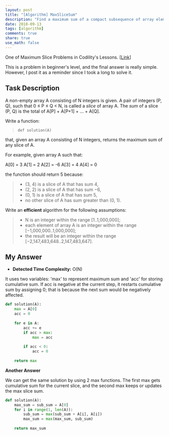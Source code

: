 ```yaml
---
layout: post
title: "[Algorithm] MaxSliceSum"
description: "Find a maximum sum of a compact subsequence of array elements."
date: 2018-09-13
tags: [algorithm]
comments: true
share: true
use_math: false
---
```


One of Maximum Slice Problems in Codility's Lessons. [[Link](https://app.codility.com/programmers/lessons/9-maximum_slice_problem/max_slice_sum/)]



This is a problem in beginner's level, and the final answer is really simple. However, I post it as a reminder since I took a long to solve it. 



## Task Description

A non-empty array A consisting of N integers is given. A pair of integers (P, Q), such that 0 ≤ P ≤ Q < N, is called a *slice* of array A. The *sum* of a slice (P, Q) is the total of A[P] + A[P+1] + ... + A[Q].

Write a function:

> ```
> def solution(A)
> ```

that, given an array A consisting of N integers, returns the maximum sum of any slice of A.

For example, given array A such that:

A[0] = 3  A[1] = 2  A[2] = -6 A[3] = 4  A[4] = 0



the function should return 5 because:

> - (3, 4) is a slice of A that has sum 4,
> - (2, 2) is a slice of A that has sum −6,
> - (0, 1) is a slice of A that has sum 5,
> - no other slice of A has sum greater than (0, 1).

Write an **efficient** algorithm for the following assumptions:

> - N is an integer within the range [1..1,000,000];
> - each element of array A is an integer within the range [−1,000,000..1,000,000];
> - the result will be an integer within the range [−2,147,483,648..2,147,483,647].



## My Answer

* **Detected Time Complexity:** O(N)

It uses two variables: 'max' to represent maximum sum and 'acc' for storing cumulative sum. If acc is  negative at the current step, it restarts cumulative sum by assigning 0; that is because the next sum would be negatively affected.

```python
def solution(A):
    max = A[0]
    acc = 0
    
    for e in A:
        acc += e
        if acc > max:
            max = acc
            
        if acc < 0:
            acc = 0
                
    return max
```



**Another Answer**

We can get the same solution by using 2 max functions. The first max gets cumulative sum for the current slice, and the second max keeps or updates the max slice sum.

```python
def solution(A):
    max_sum = sub_sum = A[0]
    for i in range(1, len(A)):
        sub_sum = max(sub_sum + A[i], A[i])
        max_sum = max(max_sum, sub_sum)
    
    return max_sum
```

